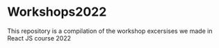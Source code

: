 # Workshops2022
This repository is a compilation of the workshop excersises we made in React JS course 2022
